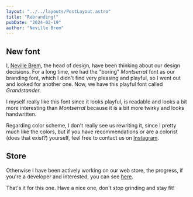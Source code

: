 ```yaml
---
layout: "../../layouts/PostLayout.astro"
title: "Rebranding!"
pubDate: "2024-02-19"
author: "Neville Brem"
---
```


## New font

I, [Neville Brem](https://github.com/nevthereal), the head of design, have been thinking about our design decisions. For a long time, we had the "boring" _Montserrat_ font as our branding font, which I didn't find very pleasing and playful, so I went out and looked for another one. Now, we have this playful font called _Grandstander_.

I myself really like this font since it looks playful, is readable and looks a bit more interesting than
_Montserrat_ because it is a bit more twirky and looks handwritten.

Regarding color scheme, I don't really see us rewriting it, since I pretty much like the colors, but if you have recommendations or are a colorist (does that exist?) yourself, feel free to contact us on [Instagram](https://instagram.com/barmates_official).

## Store

Otherwise I have been actively working on our web store, the progress, if you're a developer and interested, you can see [here](https://github.com/nevthereal/barmates-monorepo/tree/main/shop).

That's it for this one. Have a nice one, don't stop grinding and stay fit!
